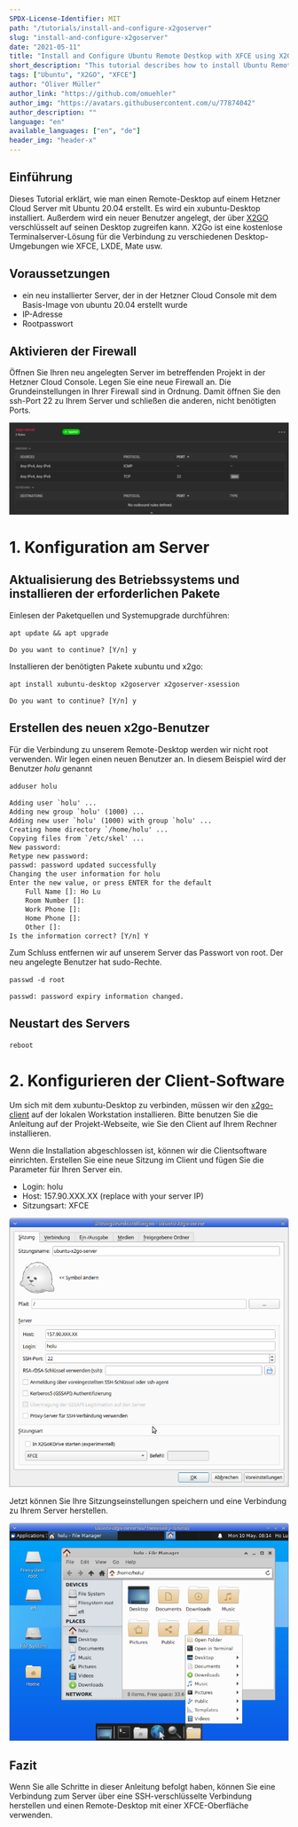 ```yaml
---
SPDX-License-Identifier: MIT
path: "/tutorials/install-and-configure-x2goserver"
slug: "install-and-configure-x2goserver"
date: "2021-05-11"
title: "Install and Configure Ubuntu Remote Destkop with XFCE using X2Go"
short_description: "This tutorial describes how to install Ubuntu Remote Desktop with X2Go-Server on Hetzner Cloud with XFCE"
tags: ["Ubuntu", "X2GO", "XFCE"]
author: "Oliver Müller"
author_link: "https://github.com/omuehler"
author_img: "https://avatars.githubusercontent.com/u/77874042"
author_description: ""
language: "en"
available_languages: ["en", "de"]
header_img: "header-x"
---
```


## Einführung

Dieses Tutorial erklärt, wie man einen Remote-Desktop auf einem Hetzner Cloud Server mit Ubuntu 20.04 erstellt. Es wird ein xubuntu-Desktop installiert. Außerdem wird ein neuer Benutzer angelegt, der über [X2GO](https://wiki.x2go.org/doku.php) verschlüsselt auf seinen Desktop zugreifen kann. X2Go ist eine kostenlose Terminalserver-Lösung für die Verbindung zu verschiedenen Desktop-Umgebungen wie XFCE, LXDE, Mate usw.

## Voraussetzungen

 - ein neu installierter Server, der in der Hetzner Cloud Console mit dem Basis-Image von ubuntu 20.04 erstellt wurde
 - IP-Adresse
 - Rootpasswort

## Aktivieren der Firewall

Öffnen Sie Ihren neu angelegten Server im betreffenden Projekt in der Hetzner Cloud Console.
Legen Sie eine neue Firewall an. Die Grundeinstellungen in Ihrer Firewall sind in Ordnung. Damit öffnen Sie den ssh-Port 22 zu Ihrem Server und schließen die anderen, nicht benötigten Ports.

![Basic firewall settings](images/firewall.png)

# 1. Konfiguration am Server

## Aktualisierung des Betriebssystems und installieren der erforderlichen Pakete

Einlesen der Paketquellen und Systemupgrade durchführen:

`apt update && apt upgrade`

```Shell
Do you want to continue? [Y/n] y
```

Installieren der benötigten Pakete xubuntu und x2go:

`apt install xubuntu-desktop x2goserver x2goserver-xsession`

```Shell
Do you want to continue? [Y/n] y
```

## Erstellen des neuen x2go-Benutzer

Für die Verbindung zu unserem Remote-Desktop werden wir nicht root verwenden. Wir legen einen neuen Benutzer an. In diesem Beispiel wird der Benutzer _holu_ genannt

`adduser holu`
```Shell
Adding user `holu' ...
Adding new group `holu' (1000) ...
Adding new user `holu' (1000) with group `holu' ...
Creating home directory `/home/holu' ...
Copying files from `/etc/skel' ...
New password: 
Retype new password: 
passwd: password updated successfully
Changing the user information for holu
Enter the new value, or press ENTER for the default
	Full Name []: Ho Lu       
	Room Number []:  
	Work Phone []: 
	Home Phone []: 
	Other []: 
Is the information correct? [Y/n] Y
```

Zum Schluss entfernen wir auf unserem Server das Passwort von root. Der neu angelegte Benutzer hat sudo-Rechte.

`passwd -d root`
```Shell
passwd: password expiry information changed.
```
## Neustart des Servers

`reboot`

# 2. Konfigurieren der Client-Software

Um sich mit dem xubuntu-Desktop zu verbinden, müssen wir den [x2go-client](https://wiki.x2go.org/doku.php/doc:installation:x2goclient) auf der lokalen Workstation installieren.
Bitte benutzen Sie die Anleitung auf der Projekt-Webseite, wie Sie den Client auf Ihrem Rechner installieren.

Wenn die Installation abgeschlossen ist, können wir die Clientsoftware einrichten.
Erstellen Sie eine neue Sitzung im Client und fügen Sie die Parameter für Ihren Server ein.

 - Login: holu
 - Host: 157.90.XXX.XX (replace with your server IP)
 - Sitzungsart: XFCE

![X2GO Client Settings](images/x2go-client.png)

Jetzt können Sie Ihre Sitzungseinstellungen speichern und eine Verbindung zu Ihrem Server herstellen.

![You are connected to your server](images/connection.png)

## Fazit

Wenn Sie alle Schritte in dieser Anleitung befolgt haben, können Sie eine Verbindung zum Server über eine SSH-verschlüsselte Verbindung herstellen und einen Remote-Desktop mit einer XFCE-Oberfläche verwenden.
